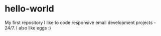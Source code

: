 # hello-world
My first repository
I like to code responsive email development projects - 24/7.
I also like eggs :)
